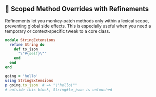 ## 🔐 Scoped Method Overrides with Refinements
Refinements let you monkey‑patch methods only within a lexical scope, preventing global side effects. This is especially useful when you need a temporary or context‑specific tweak to a core class.

```ruby
module StringExtensions
  refine String do
    def to_json
      "\"#{self}\""
    end
  end
end

going = 'hello'
using StringExtensions
p going.to_json  # => "\"hello\""
# outside this block, String#to_json is untouched
```